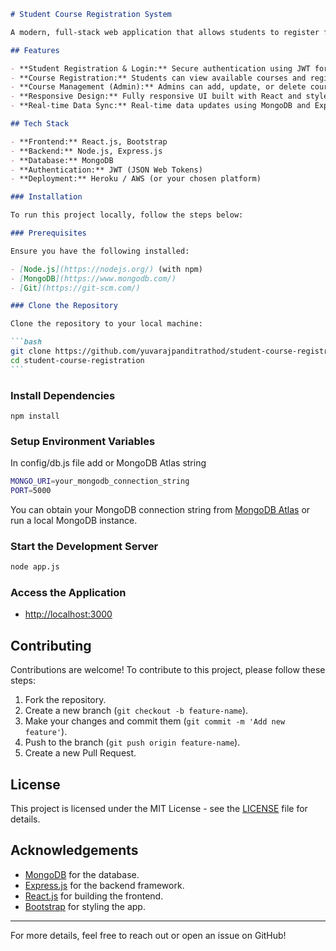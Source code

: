 
````markdown
# Student Course Registration System

A modern, full-stack web application that allows students to register for courses and manage their courses through an intuitive interface. Built with the MERN stack (MongoDB, Express.js, React.js, Node.js), this application provides both backend and frontend functionality for students, administrators, and course managers.

## Features

- **Student Registration & Login:** Secure authentication using JWT for student accounts.
- **Course Registration:** Students can view available courses and register for them.
- **Course Management (Admin):** Admins can add, update, or delete courses from the system.
- **Responsive Design:** Fully responsive UI built with React and styled with Bootstrap.
- **Real-time Data Sync:** Real-time data updates using MongoDB and Express.js.

## Tech Stack

- **Frontend:** React.js, Bootstrap
- **Backend:** Node.js, Express.js
- **Database:** MongoDB
- **Authentication:** JWT (JSON Web Tokens)
- **Deployment:** Heroku / AWS (or your chosen platform)

### Installation

To run this project locally, follow the steps below:

### Prerequisites

Ensure you have the following installed:

- [Node.js](https://nodejs.org/) (with npm)
- [MongoDB](https://www.mongodb.com/)
- [Git](https://git-scm.com/)

### Clone the Repository

Clone the repository to your local machine:

```bash
git clone https://github.com/yuvarajpanditrathod/student-course-registration.git
cd student-course-registration
```
````

### Install Dependencies

   ```
   npm install
   ```

### Setup Environment Variables

In config/db.js file add or MongoDB Atlas string

```bash
MONGO_URI=your_mongodb_connection_string
PORT=5000
```

You can obtain your MongoDB connection string from [MongoDB Atlas](https://www.mongodb.com/cloud/atlas) or run a local MongoDB instance.

### Start the Development Server

   ```bash
   node app.js
   ```



### Access the Application

* [http://localhost:3000](http://localhost:3000)




## Contributing

Contributions are welcome! To contribute to this project, please follow these steps:

1. Fork the repository.
2. Create a new branch (`git checkout -b feature-name`).
3. Make your changes and commit them (`git commit -m 'Add new feature'`).
4. Push to the branch (`git push origin feature-name`).
5. Create a new Pull Request.

## License

This project is licensed under the MIT License - see the [LICENSE](LICENSE) file for details.

## Acknowledgements

* [MongoDB](https://www.mongodb.com/) for the database.
* [Express.js](https://expressjs.com/) for the backend framework.
* [React.js](https://reactjs.org/) for building the frontend.
* [Bootstrap](https://getbootstrap.com/) for styling the app.


---

For more details, feel free to reach out or open an issue on GitHub!

